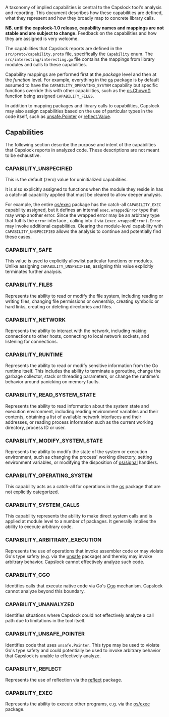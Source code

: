 A taxonomy of implied capabilities is central to the Capslock tool's
analysis and reporting. This document describes how these capabilities
are defined, what they represent and how they broadly map to concrete
library calls.

**NB. until the capslock-1.0 release, capability names and mappings are
not stable and are subject to change.** Feedback on the capabilities and
how they are assigned is very welcome.

The capabilities that Capslock reports are defined in the
`src/proto/capability.proto` file, specifically the `Capability`
enum. The `src/interesting/interesting.go` file contains the mappings
from library modules and calls to these capabilities.

Capability mappings are performed first at the *package* level
and then at the *function* level. For example, everything in the
[os](https://pkg.go.dev/os) package is by default assumed to
have the `CAPABILITY_OPERATING_SYSTEM` capability but specific
functions override this with other capabilities, such as the
[os.Chown()](https://pkg.go.dev/os#Chown) function being assigned
`CAPABILITY_FILES`.

In addition to mapping packages and library calls to
capabilities, Capslock may also assign capabilities based
on the use of particular types in the code itself, such as
[unsafe.Pointer](https://pkg.go.dev/unsafe#Pointer) or
[reflect.Value](https://pkg.go.dev/reflect#Value).

## Capabilities

The following section describe the purpose and intent of the
capabilities that Capslock reports in analyzed code. These descriptions
are not meant to be exhaustive.

### CAPABILITY_UNSPECIFIED

This is the default (zero) value for uninitialized capabilities.

It is also explicitly assigned to functions when the module they reside
in has a catch-all capability applied that must be cleared to allow
deeper analysis.

For example, the entire [os/exec](https://pkg.go.dev/os/exec) package
has the catch-all `CAPABILITY_EXEC` capability assigned, but it defines
an internal `exec.wrappedError` type that may wrap another error. Since
the wrapped error may be an arbitrary type that fulfils the `error`
interface , calling into it via `(exec.wrappedError).Error` may invoke
additional capabilities. Clearing the module-level capability with
`CAPABILITY_UNSPECIFIED` allows the analysis to continue and potentially
find these cases.

### CAPABILITY_SAFE

This value is used to explicitly allowlist particular functions or
modules.  Unlike assigning `CAPABILITY_UNSPECIFIED`, assigning this
value explicitly terminates further analysis.

### CAPABILITY_FILES

Represents the ability to read or modify the file system, including
reading or writing files, changing file permissions or ownership,
creating symbolic or hard links, creating or deleting directories and
files.

### CAPABILITY_NETWORK

Represents the ability to interact with the network, including making
connections to other hosts, connecting to local network sockets,
and listening for connections.

### CAPABILITY_RUNTIME

Represents the ability to read or modify sensitive information from the
Go runtime itself. This includes the ability to terminate a goroutine,
change the garbage collector, stack or threading parameters, or change
the runtime's behavior around panicking on memory faults.

### CAPABILITY_READ_SYSTEM_STATE

Represents the ability to read information about the system state and
execution environment, including reading environment variables and their
contents, obtaining a list of available network interfaces and their
addresses, or reading process information such as the current working
directory, process ID or user.

### CAPABILITY_MODIFY_SYSTEM_STATE

Represents the ability to modify the state of the system or execution
environment, such as changing the process' working directory, setting
environment variables, or modifying the disposition of
[os/signal](https://pkg.go.dev/os/signal) handlers.

### CAPABILITY_OPERATING_SYSTEM

This capability acts as a catch-all for operations in the
[os](https://pkg.go.dev/os) package that are not explicitly categorized.

### CAPABILITY_SYSTEM_CALLS

This capability represents the ability to make direct system calls and
is applied at module level to a number of packages. It generally implies
the ability to execute arbitrary code.

### CAPABILITY_ARBITRARY_EXECUTION

Represents the use of operations that invoke assembler code or may
violate Go's type safety (e.g. via the [unsafe](https://pkg.go.dev/unsafe)
package) and thereby may invoke arbitrary behavior. Capslock cannot
effectively analyze such code.

### CAPABILITY_CGO

Identifies calls that execute native code via Go's
[Cgo](https://pkg.go.dev/cmd/cgo) mechanism. Capslock cannot analyze
beyond this boundary.

### CAPABILITY_UNANALYZED

Identifies situations where Capslock could not effectively analyze a
call path due to limitations in the tool itself.

### CAPABILITY_UNSAFE_POINTER

Identifies code that uses `unsafe.Pointer`. This type may be used
to violate Go's type safety and could potentially be used to invoke
arbitrary behavior that Capslock is unable to effectively analyze.

### CAPABILITY_REFLECT

Represents the use of reflection via the
[reflect](https://pkg.go.dev/reflect) package.

### CAPABILITY_EXEC

Represents the ability to execute other programs, e.g. via the
[os/exec](https://pkg.go.dev/os/exec) package.
